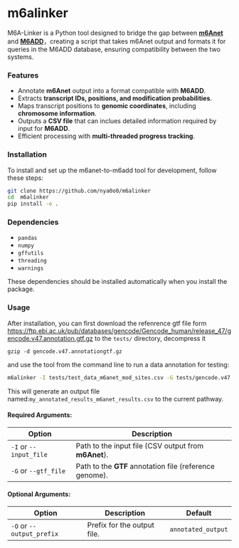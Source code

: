 # m6alinker

M6A-Linker is a Python tool designed to bridge the gap between [**m6Anet**](https://m6anet.readthedocs.io/en/latest/) and [**M6ADD**](http://m6add.edbc.org/)，creating a script that takes m6Anet output and formats it for queries in the M6ADD database, ensuring compatibility between the two systems.

### Features

- Annotate **m6Anet** output into a format compatible with **M6ADD**.
- Extracts **transcript IDs, positions, and modification probabilities**.
- Maps transcript positions to **genomic coordinates**, including **chromosome information**.
- Outputs a **CSV file** that can inclues detailed information required by input for **M6ADD**.
- Efficient processing with **multi-threaded progress tracking**.

### Installation

To install and set up the m6anet-to-m6add tool for development, follow these steps:

```bash
git clone https://github.com/nya0o0/m6alinker
cd  m6alinker
pip install -e .
```

### Dependencies
- `pandas`
- `numpy`
- `gffutils`
- `threading`
- `warnings`

These dependencies should be installed automatically when you install the package.

### Usage

After installation, you can first download the refenrence gtf file form https://ftp.ebi.ac.uk/pub/databases/gencode/Gencode_human/release_47/gencode.v47.annotation.gtf.gz to the `tests/` directory, decompress it 

```
gzip -d gencode.v47.annotationgtf.gz
```

and use the tool from the command line to run a data annotation for testing:

```bash
m6alinker -I tests/test_data_m6anet_mod_sites.csv -G tests/gencode.v47.annotation.gtf -O output_perfix
```

This will generate an output file named:`my_annotated_results_m6anet_results.csv` to the current pathway.

#### Required Arguments:
| Option | Description |
|---------|-------------|
| `-I` or `--input_file` | Path to the input file (CSV output from **m6Anet**). |
| `-G` or `--gtf_file` | Path to the **GTF** annotation file (reference genome). |

#### Optional Arguments:
| Option | Description | Default |
|---------|-------------|---------|
| `-O` or `--output_prefix` | Prefix for the output file. | `annotated_output` |

